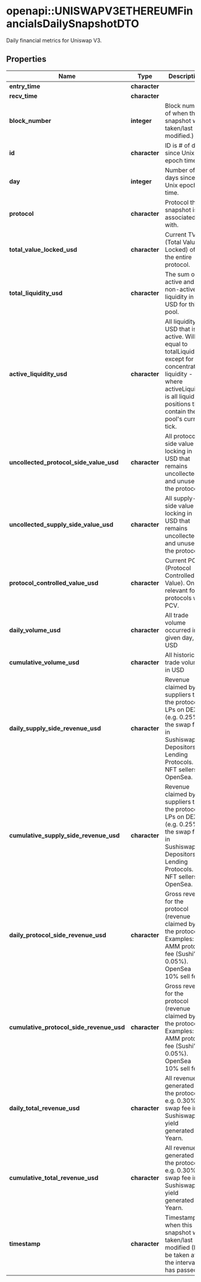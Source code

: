 # openapi::UNISWAPV3ETHEREUMFinancialsDailySnapshotDTO

Daily financial metrics for Uniswap V3.

## Properties
Name | Type | Description | Notes
------------ | ------------- | ------------- | -------------
**entry_time** | **character** |  | [optional] 
**recv_time** | **character** |  | [optional] 
**block_number** | **integer** | Block number of when this snapshot was taken/last modified.) | [optional] 
**id** | **character** | ID is # of days since Unix epoch time. | [optional] 
**day** | **integer** | Number of days since Unix epoch time. | [optional] 
**protocol** | **character** | Protocol this snapshot is associated with. | [optional] 
**total_value_locked_usd** | **character** | Current TVL (Total Value Locked) of the entire protocol. | [optional] 
**total_liquidity_usd** | **character** | The sum of all active and non-active liquidity in USD for this pool. | [optional] 
**active_liquidity_usd** | **character** | All liquidity in USD that is active. Will be equal to totalLiquidity except for in concentrated liquidity - where activeLiquidity is all liquidity positions that contain the pool&#39;s current tick. | [optional] 
**uncollected_protocol_side_value_usd** | **character** | All protocol-side value locking in USD that remains uncollected and unused in the protocol. | [optional] 
**uncollected_supply_side_value_usd** | **character** | All supply-side value locking in USD that remains uncollected and unused in the protocol. | [optional] 
**protocol_controlled_value_usd** | **character** | Current PCV (Protocol Controlled Value). Only relevant for protocols with PCV. | [optional] 
**daily_volume_usd** | **character** | All trade volume occurred in a given day, in USD | [optional] 
**cumulative_volume_usd** | **character** | All historical trade volume in USD | [optional] 
**daily_supply_side_revenue_usd** | **character** | Revenue claimed by suppliers to the protocol. LPs on DEXs (e.g. 0.25% of the swap fee in Sushiswap). Depositors on Lending Protocols. NFT sellers on OpenSea. | [optional] 
**cumulative_supply_side_revenue_usd** | **character** | Revenue claimed by suppliers to the protocol. LPs on DEXs (e.g. 0.25% of the swap fee in Sushiswap). Depositors on Lending Protocols. NFT sellers on OpenSea. | [optional] 
**daily_protocol_side_revenue_usd** | **character** | Gross revenue for the protocol (revenue claimed by the protocol). Examples: AMM protocol fee (Sushi’s 0.05%). OpenSea 10% sell fee. | [optional] 
**cumulative_protocol_side_revenue_usd** | **character** | Gross revenue for the protocol (revenue claimed by the protocol). Examples: AMM protocol fee (Sushi’s 0.05%). OpenSea 10% sell fee. | [optional] 
**daily_total_revenue_usd** | **character** | All revenue generated by the protocol. e.g. 0.30% of swap fee in Sushiswap, all yield generated by Yearn. | [optional] 
**cumulative_total_revenue_usd** | **character** | All revenue generated by the protocol. e.g. 0.30% of swap fee in Sushiswap, all yield generated by Yearn. | [optional] 
**timestamp** | **character** | Timestamp of when this snapshot was taken/last modified (May be taken after the interval has passed). | [optional] 


